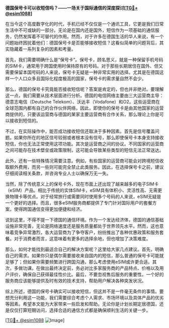 **德国保号卡可以收短信吗？——一场关于国际通信的深度探讨[[TG💪+ @esim1088](https://t.me/s/esim1088)]**

在当今这个高度数字化的时代，手机已经不仅仅是一个通讯工具，它更是我们日常生活中不可或缺的一部分。无论是在国内还是国外，短信作为一项基础的通信服务，仍然发挥着不可替代的作用。然而，对于许多在德国生活的华人来说，有一个问题始终困扰着他们：德国保号卡是否能够接收短信？这看似简单的问题背后，其实隐藏着一系列复杂的因素和考量。

首先，我们需要明确什么是“保号卡”。保号卡，顾名思义，就是一种保留手机号码的SIM卡，通常用于跨国使用时保持原有的号码。对于那些长期居住在国外、但又需要保留本国号码的人来说，保号卡无疑是一种非常实用的选择。尤其是在德国这样一个人口众多且国际化程度极高的国家，保号卡的需求量自然不会少。

那么，德国的保号卡究竟能否接收短信呢？答案是肯定的，但也并非绝对。要理解这一点，我们需要从技术层面进行分析。德国的电信网络主要由三大运营商主导：德意志电信（Deutsche Telekom）、沃达丰（Vodafone）和O2。这些运营商在全球范围内都有自己的合作伙伴网络，因此，即使你的保号卡是由其他国家的运营商提供的，只要该运营商与德国的某家主要运营商有合作关系，那么理论上你是可以接收到短信的。

不过，在实际操作中，能否成功接收短信还取决于多种因素。首先是信号覆盖问题。如果你所在的地区信号较弱或者根本没有信号，那么即使保号卡本身支持接收短信，你也无法正常使用这项功能。其次是运营商之间的协议。不同国家的运营商之间可能存在技术壁垒或政策限制，这可能会导致某些类型的短信无法正常送达。

此外，还有一些特殊情况需要注意。例如，有些国家的运营商可能会对跨境短信收取额外费用，而另一些则可能完全禁止此类服务。因此，在选择保号卡之前，建议仔细阅读相关条款，并咨询专业人士以确保万无一失。

当然，除了传统意义上的保号卡外，现在市面上还出现了越来越多的电子SIM卡（eSIM）产品。相比于传统的实体SIM卡，eSIM具有体积小、灵活性高、无需更换物理卡等优点。对于经常旅行或需要同时使用多个号码的人来说，eSIM无疑是一个更好的选择。而且，很多eSIM服务商都提供了专门针对国际用户的套餐方案，使得跨国通信变得更加便捷和经济。

说到这里，不得不提一下德国的通信环境。作为一个发达经济体，德国的通信基础设施非常完善，无论是网络速度还是服务质量都处于世界领先水平。然而，这也意味着竞争异常激烈，各大运营商为了争夺客户，纷纷推出了各种优惠政策和服务套餐。对于消费者而言，这意味着有更多的选择余地，但也增加了决策难度。

那么，如何才能找到最适合自己的解决方案呢？这里给大家几点建议。首先，明确自己的需求。如果你只是偶尔需要接收来自国内的短信，那么普通的保号卡可能就足够了；但如果你需要频繁进行跨国沟通，那么考虑使用eSIM或许更合适。其次，多做功课。在做出最终决定前，务必对比多家服务商的产品特点、价格以及用户评价，确保自己获得最佳性价比。最后，不要忽视售后服务的重要性。一个好的服务商应该能够提供及时有效的技术支持，帮助用户解决各种突发状况。

综上所述，德国的保号卡确实可以接收短信，但这并不是一件毫无条件的事情。要想充分利用这一功能，我们需要综合考虑个人需求、市场环境以及具体产品的优劣等因素。希望本文能为大家带来一些启发和帮助。无论你是计划长期定居德国，还是仅仅打算短期访问，选择合适的通信方式都是确保顺利生活的关键一步。

[[TG💪+ @esim1088](https://t.me/s/esim1088) ![Image](https://i.postimg.cc/4NQfJmqS/Snipaste-2025-05-13-00-14-12.png)]